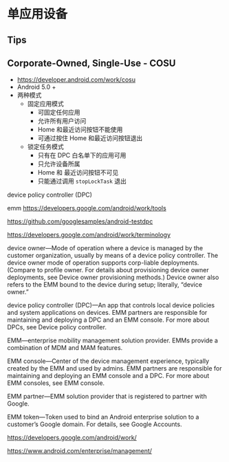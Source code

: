 # 单应用设备

## Tips

## Corporate-Owned, Single-Use - COSU
* https://developer.android.com/work/cosu
* Android 5.0 +
* 两种模式
  * 固定应用模式
    * 可固定任何应用
    * 允许所有用户访问
    * Home 和最近访问按钮不能使用
    * 可通过按住 Home 和最近访问按钮退出
  * 锁定任务模式
    * 只有在 DPC 白名单下的应用可用
    * 只允许设备所属
    * Home 和 最近访问按钮不可见
    * 只能通过调用 `stopLockTask` 退出



 device policy controller (DPC)

emm
https://developers.google.com/android/work/tools

https://github.com/googlesamples/android-testdpc


https://developers.google.com/android/work/terminology


device owner—Mode of operation where a device is managed by the customer organization, usually by means of a device policy controller. The device owner mode of operation supports corp-liable deployments. (Compare to profile owner. For details about provisioning device owner deployments, see Device owner provisioning methods.) Device owner also refers to the EMM bound to the device during setup; literally, “device owner.”

device policy controller (DPC)—An app that controls local device policies and system applications on devices. EMM partners are responsible for maintaining and deploying a DPC and an EMM console. For more about DPCs, see Device policy controller.

EMM—enterprise mobility management solution provider. EMMs provide a combination of MDM and MAM features.

EMM console—Center of the device management experience, typically created by the EMM and used by admins. EMM partners are responsible for maintaining and deploying an EMM console and a DPC. For more about EMM consoles, see EMM console.

EMM partner—EMM solution provider that is registered to partner with Google.

EMM token—Token used to bind an Android enterprise solution to a customer’s Google domain. For details, see Google Accounts.




https://developers.google.com/android/work/

https://www.android.com/enterprise/management/
